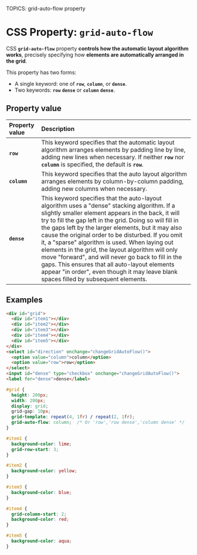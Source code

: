 TOPICS: grid-auto-flow property

# CSS Property: `grid-auto-flow`

CSS **`grid-auto-flow`** property **controls how the automatic layout algorithm works**, precisely
specifying how **elements are automatically arranged in the grid**.

This property has two forms:

- A single keyword: one of **`row`**, **`column`**, or **`dense`**.
- Two keywords: **`row`** **`dense`** or **`column`** **`dense`**.

## Property value

| Property value | Description |
| :--- | :--- |
| **`row`** | This keyword specifies that the automatic layout algorithm arranges elements by padding line by line, adding new lines when necessary. If neither **`row`** nor **`column`** is specified, the default is **`row`**. |
| **`column`** | This keyword specifies that the auto layout algorithm arranges elements by column-by-column padding, adding new columns when necessary. |
| **`dense`** | This keyword specifies that the auto-layout algorithm uses a "dense" stacking algorithm. If a slightly smaller element appears in the back, it will try to fill the gap left in the grid. Doing so will fill in the gaps left by the larger elements, but it may also cause the original order to be disturbed. If you omit it, a "sparse" algorithm is used. When laying out elements in the grid, the layout algorithm will only move "forward", and will never go back to fill in the gaps. This ensures that all auto-layout elements appear "in order", even though it may leave blank spaces filled by subsequent elements. |

## Examples

```html
<div id="grid">
  <div id="item1"></div>
  <div id="item2"></div>
  <div id="item3"></div>
  <div id="item4"></div>
  <div id="item5"></div>
</div>
<select id="direction" onchange="changeGridAutoFlow()">
  <option value="column">column</option>
  <option value="row">row</option>
</select>
<input id="dense" type="checkbox" onchange="changeGridAutoFlow()">
<label for="dense">dense</label>
```

```css
#grid {
  height: 200px;
  width: 200px;
  display: grid;
  grid-gap: 10px;
  grid-template: repeat(4, 1fr) / repeat(2, 1fr);
  grid-auto-flow: column;  /* Or 'row','row dense','column dense' */
}

#item1 {
  background-color: lime;
  grid-row-start: 3;
}

#item2 {
  background-color: yellow;
}

#item3 {
  background-color: blue;
}

#item4 {
  grid-column-start: 2;
  background-color: red;
}

#item5 {
  background-color: aqua;
}
```
